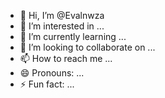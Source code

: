 - 👋 Hi, I’m @Evalnwza
- 👀 I’m interested in ...
- 🌱 I’m currently learning ...
- 💞️ I’m looking to collaborate on ...
- 📫 How to reach me ...
- 😄 Pronouns: ...
- ⚡ Fun fact: ...

<!---
Evalnwza/Evalnwza is a ✨ special ✨ repository because its `README.md` (this file) appears on your GitHub profile.
You can click the Preview link to take a look at your changes.
--->
